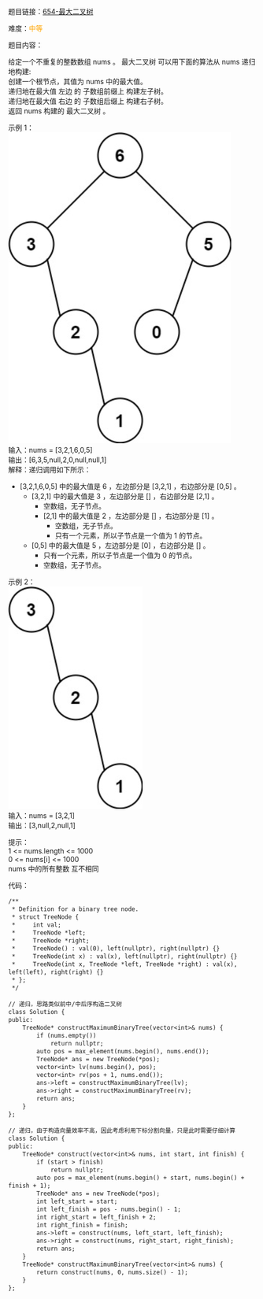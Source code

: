 题目链接：[654-最大二叉树](https://leetcode-cn.com/problems/maximum-binary-tree/)

难度：<font color="Orange">中等</font>

题目内容：

给定一个不重复的整数数组 nums 。 最大二叉树 可以用下面的算法从 nums 递归地构建:<br>
创建一个根节点，其值为 nums 中的最大值。<br>
递归地在最大值 左边 的 子数组前缀上 构建左子树。<br>
递归地在最大值 右边 的 子数组后缀上 构建右子树。<br>
返回 nums 构建的 最大二叉树 。

示例 1：<br>
![示例1](./654-最大二叉树-图1.png)<br>
输入：nums = [3,2,1,6,0,5]<br>
输出：[6,3,5,null,2,0,null,null,1]<br>
解释：递归调用如下所示：
- [3,2,1,6,0,5] 中的最大值是 6 ，左边部分是 [3,2,1] ，右边部分是 [0,5] 。
    - [3,2,1] 中的最大值是 3 ，左边部分是 [] ，右边部分是 [2,1] 。
        - 空数组，无子节点。
        - [2,1] 中的最大值是 2 ，左边部分是 [] ，右边部分是 [1] 。
            - 空数组，无子节点。
            - 只有一个元素，所以子节点是一个值为 1 的节点。
    - [0,5] 中的最大值是 5 ，左边部分是 [0] ，右边部分是 [] 。
        - 只有一个元素，所以子节点是一个值为 0 的节点。
        - 空数组，无子节点。

示例 2：<br>
![示例2](./654-最大二叉树-图2.png)<br>
输入：nums = [3,2,1]<br>
输出：[3,null,2,null,1]

提示：<br>
1 <= nums.length <= 1000<br>
0 <= nums[i] <= 1000<br>
nums 中的所有整数 互不相同


代码：
```
/**
 * Definition for a binary tree node.
 * struct TreeNode {
 *     int val;
 *     TreeNode *left;
 *     TreeNode *right;
 *     TreeNode() : val(0), left(nullptr), right(nullptr) {}
 *     TreeNode(int x) : val(x), left(nullptr), right(nullptr) {}
 *     TreeNode(int x, TreeNode *left, TreeNode *right) : val(x), left(left), right(right) {}
 * };
 */

// 递归，思路类似前中/中后序构造二叉树
class Solution {
public:
    TreeNode* constructMaximumBinaryTree(vector<int>& nums) {
        if (nums.empty())
            return nullptr;
        auto pos = max_element(nums.begin(), nums.end());
        TreeNode* ans = new TreeNode(*pos);
        vector<int> lv(nums.begin(), pos);
        vector<int> rv(pos + 1, nums.end());
        ans->left = constructMaximumBinaryTree(lv);
        ans->right = constructMaximumBinaryTree(rv);
        return ans;
    }
};

// 递归，由于构造向量效率不高，因此考虑利用下标分割向量，只是此时需要仔细计算
class Solution {
public:
    TreeNode* construct(vector<int>& nums, int start, int finish) {
        if (start > finish)
            return nullptr;
        auto pos = max_element(nums.begin() + start, nums.begin() + finish + 1);
        TreeNode* ans = new TreeNode(*pos);
        int left_start = start;
        int left_finish = pos - nums.begin() - 1;
        int right_start = left_finish + 2;
        int right_finish = finish;
        ans->left = construct(nums, left_start, left_finish);
        ans->right = construct(nums, right_start, right_finish);
        return ans;
    }
    TreeNode* constructMaximumBinaryTree(vector<int>& nums) {
        return construct(nums, 0, nums.size() - 1);
    }
};
```
